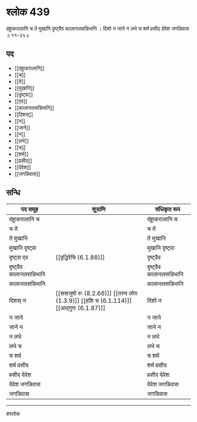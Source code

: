 # श्लोक 439

दंष्ट्राकरालानि च ते मुखानि
दृष्ट्वैव कालानलसन्निभानि ।
दिशो न जाने न लभे च शर्म
प्रसीद देवेश जगन्निवास ॥ ११-२५॥


## पद 

- [[दंष्ट्राकरालानि]]
- [[च]]
- [[ते]]
- [[मुखानि]]
- [[दृष्ट्वा]]
- [[एव]]
- [[कालानलसन्निभानि]]
- [[दिशस्]]
- [[न]]
- [[जाने]]
- [[न]]
- [[लभे]]
- [[च]]
- [[शर्म]]
- [[प्रसीद]]
- [[देवेश]]
- [[जगन्निवास]]

## सन्धि

| पद समूह | सूत्राणि | संधिकृत रूप |
| ----- | ----- | ----- |
| दंष्ट्राकरालानि च |  | दंष्ट्राकरालानि च |
| च ते |  | च ते |
| ते मुखानि |  | ते मुखानि |
| मुखानि दृष्ट्वा |  | मुखानि दृष्ट्वा |
| दृष्ट्वा एव |  [[वृद्धिरेचि (6.1.88)]] | दृष्ट्वैव |
| दृष्ट्वैव कालानलसन्निभानि |  | दृष्ट्वैव कालानलसन्निभानि |
| कालानलसन्निभानि |  | कालानलसन्निभानि |
| दिशस् न |  [[ससजुषो रुः (8.2.66)]] [[तस्य लोपः (1.3.9)]] [[हशि च (6.1.114)]] [[आद्गुणः (6.1.87)]] | दिशो न |
| न जाने |  | न जाने |
| जाने न |  | जाने न |
| न लभे |  | न लभे |
| लभे च |  | लभे च |
| च शर्म |  | च शर्म |
| शर्म प्रसीद |  | शर्म प्रसीद |
| प्रसीद देवेश |  | प्रसीद देवेश |
| देवेश जगन्निवास |  | देवेश जगन्निवास |
| जगन्निवास |  | जगन्निवास |


---

#श्लोक